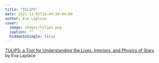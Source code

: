 ```yaml
---
title: "TULIPS"
date: 2021-11-01T10:49:28-04:00
author: Eva Laplace
cover:
  image: images/tulips.png
  caption: ""
  hiddenInSingle: false
---
```


[TULIPS: a Tool for Understanding the Lives, Interiors, and Physics of Stars](https://bitbucket.org/elaplace/tulips/src/master/) by Eva Laplace

